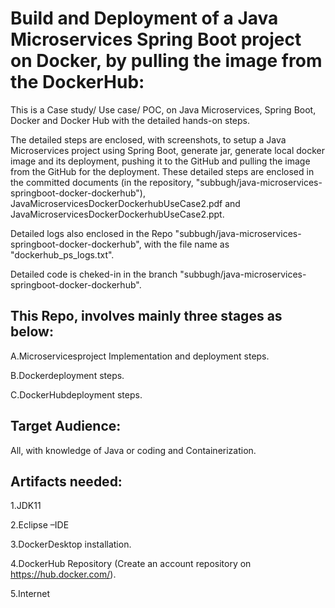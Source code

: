 Build and Deployment of a Java Microservices Spring Boot project on Docker, by pulling the image from the DockerHub:
========================================================================================================================

This is a Case study/ Use case/ POC, on Java Microservices, Spring Boot, Docker and Docker Hub with the detailed hands-on steps.

The detailed steps are enclosed, with screenshots, to setup a Java Microservices project using Spring Boot, generate jar, generate local docker image and its deployment, pushing it to the GitHub and pulling the image from the GitHub for the deployment. 
These detailed steps are enclosed in the committed documents (in the repository, "subbugh/java-microservices-springboot-docker-dockerhub"), JavaMicroservicesDockerDockerhubUseCase2.pdf and JavaMicroservicesDockerDockerhubUseCase2.ppt.

Detailed logs also enclosed in the Repo "subbugh/java-microservices-springboot-docker-dockerhub", with the file name as "dockerhub_ps_logs.txt".

Detailed code is cheked-in in the branch "subbugh/java-microservices-springboot-docker-dockerhub".

This Repo, involves mainly three stages as below:
-------------------------------------------------
A.Microservicesproject Implementation and deployment steps. 

B.Dockerdeployment steps. 

C.DockerHubdeployment steps. 

Target Audience:
----------------
All, with knowledge of Java or coding and Containerization.

Artifacts needed:
-----------------
1.JDK11

2.Eclipse –IDE

3.DockerDesktop installation.

4.DockerHub Repository (Create an account repository on https://hub.docker.com/).

5.Internet
